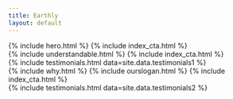 ```yaml
---
title: Earthly
layout: default
---
```


<div class="color2">
  <div class="wrapper">
    {% include hero.html %}
    {% include index_cta.html %}
  </div>
</div>
<div class="color1">
  <div class="wrapper">
    {% include understandable.html %}
    {% include index_cta.html %}
  </div>
</div>
<div class="color2">
  <div class="wrapper">
    {% include testimonials.html data=site.data.testimonials1 %} 
  </div>
</div>
<div class="color1">
  <div class="wrapper">
    {% include why.html %}
    {% include ourslogan.html %}
    {% include index_cta.html %}
  </div>
</div>
<div class="color2">
  <div class="wrapper">
    {% include testimonials.html data=site.data.testimonials2 %} 
  </div>
</div>
